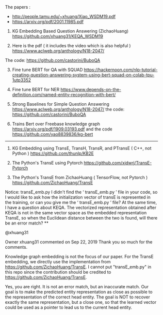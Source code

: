 The papers : 
* http://people.tamu.edu/~xhuang/Xiao_WSDM19.pdf
* https://arxiv.org/pdf/2001.11985.pdf

1. KG Embedding Based Question Answering  (ZichaoHuang)
https://github.com/xhuang31/KEQA_WSDM19

2. Here is the pdf ( it includes the video which is also helpful )
https://www.aclweb.org/anthology/N18-2047/

The code: https://github.com/castorini/BuboQA

3. Fine tune BERT for QA with SQUAD
https://hackernoon.com/nlp-tutorial-creating-question-answering-system-using-bert-squad-on-colab-tpu-1utp3352

4. Fine tune BERT for NER
https://www.depends-on-the-definition.com/named-entity-recognition-with-bert/

5. Strong Baselines for Simple Question Answering
https://www.aclweb.org/anthology/N18-2047/
the code:
https://github.com/castorini/BuboQA

5. Trains Bert over Freebase knowledge graph
https://arxiv.org/pdf/1909.03193.pdf and the code
https://github.com/yao8839836/kg-bert

-----------------------------------------------------------------------------------------------------------

1. KG Embedding using TransE, TransH, TransR, and PTransE ( C++, not Python )
https://github.com/thunlp/KB2E

2. The Python's TransE using Pytorch
https://github.com/xjdwrj/TransE-Pytorch

3. The Python's TransE from ZichaoHuang ( TensorFlow, not Pytorch )
https://github.com/ZichaoHuang/TransE

Notice: transE_emb.py
I didn't find the ‘ transE_emb.py ’ file in your code, so I would like to ask how the initialization vector of transE is represented in the training, or can you give me the ‘ transE_emb.py ’ file? At the same time, I have a question about KEQA. The vectorized representation obtained after KEQA is not in the same vector space as the embedded representation TransE, so when the Euclidean distance between the two is found, will there be an error match? **

@xhuang31

Owner
xhuang31 commented on Sep 22, 2019
Thank you so much for the comments.

Knowledge graph embedding is not the focus of our paper. For the TransE embedding, we directly use the implementation from https://github.com/ZichaoHuang/TransE. I cannot put "transE_emb.py" in this repo since the contribution should be credited to https://github.com/ZichaoHuang/TransE.

Yes, you are right. It is not an error match, but an inaccurate match. Our goal is to make the predicted entity representation as close as possible to the representation of the correct head entity. The goal is NOT to recover exactly the same representation, but a close one, so that the learned vector could be used as a pointer to lead us to the current head entity.


